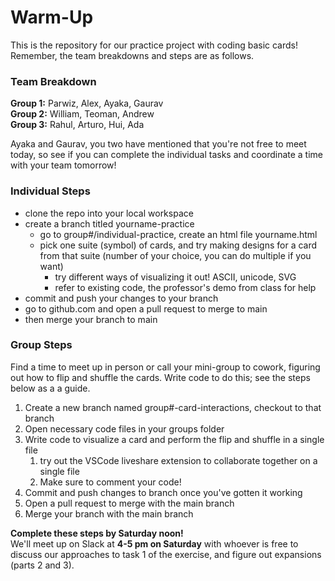# Warm-Up
This is the repository for our practice project with coding basic cards! Remember, the team breakdowns and steps are as follows.  

### Team Breakdown
**Group 1:** Parwiz, Alex, Ayaka, Gaurav  
**Group 2:** William, Teoman, Andrew  
**Group 3:** Rahul, Arturo, Hui, Ada  

Ayaka and Gaurav, you two have mentioned that you're not free to meet today, so see if you can complete the individual tasks and coordinate a time with your team tomorrow!

### Individual Steps
- clone the repo into your local workspace
- create a branch titled yourname-practice
  - go to group#/individual-practice, create an html file yourname.html
  - pick one suite (symbol) of cards, and try making designs for a card from that suite (number of your choice, you can do multiple if you want)
    - try different ways of visualizing it out! ASCII, unicode, SVG
    - refer to existing code, the professor's demo from class for help
- commit and push your changes to your branch
- go to github.com and open a pull request to merge to main
- then merge your branch to main
  
### Group Steps
Find a time to meet up in person or call your mini-group to cowork, figuring out how to flip and shuffle the cards. Write code to do this; see the steps below as a a guide.  
1. Create a new branch named group#-card-interactions, checkout to that branch
2. Open necessary code files in your groups folder
3. Write code to visualize a card and perform the flip and shuffle in a single file
   1. try out the VSCode liveshare extension to collaborate together on a single file 
   2. Make sure to comment your code!
4. Commit and push changes to branch once you've gotten it working
5. Open a pull request to merge with the main branch
6. Merge your branch with the main branch

**Complete these steps by Saturday noon!**  
We'll meet up on Slack at **4-5 pm on Saturday** with whoever is free to discuss our approaches to task 1 of the exercise, and figure out expansions (parts 2 and 3).